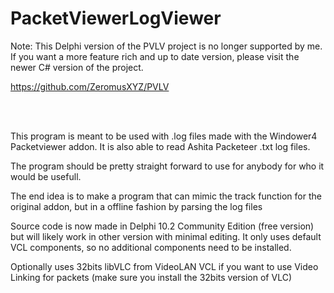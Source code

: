 # PacketViewerLogViewer

Note:
This Delphi version of the PVLV project is no longer supported by me.
If you want a more feature rich and up to date version, please visit the newer C# version of the project.

https://github.com/ZeromusXYZ/PVLV

<br><br>



This program is meant to be used with .log files made with the Windower4 Packetviewer addon.
It is also able to read Ashita Packeteer .txt log files.

The program should be pretty straight forward to use for anybody for who it would be usefull.

The end idea is to make a program that can mimic the track function for the original addon, but in a offline fashion by parsing the log files

Source code is now made in Delphi 10.2 Community Edition (free version) but will likely work in other version with minimal editing.
It only uses default VCL components, so no additional components need to be installed.

Optionally uses 32bits libVLC from VideoLAN VCL if you want to use Video Linking for packets (make sure you install the 32bits version of VLC)
